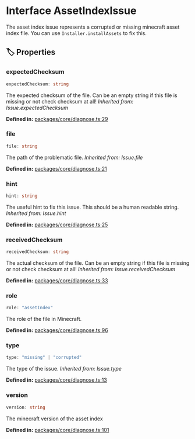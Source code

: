 # Interface AssetIndexIssue

The asset index issue represents a corrupted or missing minecraft asset index file.
You can use ``Installer.installAssets`` to fix this.
## 🏷️ Properties

### expectedChecksum

```ts
expectedChecksum: string
```
The expected checksum of the file. Can be an empty string if this file is missing or not check checksum at all!
*Inherited from: Issue.expectedChecksum*

<p style="font-size: 14px; color: var(--vp-c-text-2)">
<strong>Defined in:</strong> <a href="https://github.com/voxelum/minecraft-launcher-core-node/blob/master/packages/core/diagnose.ts#L29" target="_blank" rel="noreferrer">packages/core/diagnose.ts:29</a>
</p>


### file

```ts
file: string
```
The path of the problematic file.
*Inherited from: Issue.file*

<p style="font-size: 14px; color: var(--vp-c-text-2)">
<strong>Defined in:</strong> <a href="https://github.com/voxelum/minecraft-launcher-core-node/blob/master/packages/core/diagnose.ts#L21" target="_blank" rel="noreferrer">packages/core/diagnose.ts:21</a>
</p>


### hint

```ts
hint: string
```
The useful hint to fix this issue. This should be a human readable string.
*Inherited from: Issue.hint*

<p style="font-size: 14px; color: var(--vp-c-text-2)">
<strong>Defined in:</strong> <a href="https://github.com/voxelum/minecraft-launcher-core-node/blob/master/packages/core/diagnose.ts#L25" target="_blank" rel="noreferrer">packages/core/diagnose.ts:25</a>
</p>


### receivedChecksum

```ts
receivedChecksum: string
```
The actual checksum of the file. Can be an empty string if this file is missing or not check checksum at all!
*Inherited from: Issue.receivedChecksum*

<p style="font-size: 14px; color: var(--vp-c-text-2)">
<strong>Defined in:</strong> <a href="https://github.com/voxelum/minecraft-launcher-core-node/blob/master/packages/core/diagnose.ts#L33" target="_blank" rel="noreferrer">packages/core/diagnose.ts:33</a>
</p>


### role

```ts
role: "assetIndex"
```
The role of the file in Minecraft.
<p style="font-size: 14px; color: var(--vp-c-text-2)">
<strong>Defined in:</strong> <a href="https://github.com/voxelum/minecraft-launcher-core-node/blob/master/packages/core/diagnose.ts#L96" target="_blank" rel="noreferrer">packages/core/diagnose.ts:96</a>
</p>


### type

```ts
type: "missing" | "corrupted"
```
The type of the issue.
*Inherited from: Issue.type*

<p style="font-size: 14px; color: var(--vp-c-text-2)">
<strong>Defined in:</strong> <a href="https://github.com/voxelum/minecraft-launcher-core-node/blob/master/packages/core/diagnose.ts#L13" target="_blank" rel="noreferrer">packages/core/diagnose.ts:13</a>
</p>


### version

```ts
version: string
```
The minecraft version of the asset index
<p style="font-size: 14px; color: var(--vp-c-text-2)">
<strong>Defined in:</strong> <a href="https://github.com/voxelum/minecraft-launcher-core-node/blob/master/packages/core/diagnose.ts#L101" target="_blank" rel="noreferrer">packages/core/diagnose.ts:101</a>
</p>


